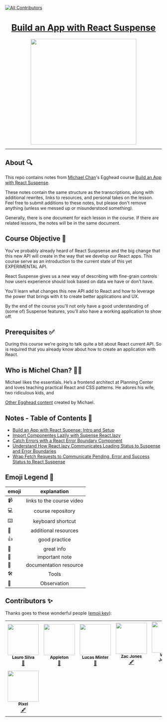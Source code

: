 
<!-- ALL-CONTRIBUTORS-BADGE:START - Do not remove or modify this section -->
[![All Contributors](https://img.shields.io/badge/all_contributors-7-orange.svg?style=flat-square)](#contributors-)
<!-- ALL-CONTRIBUTORS-BADGE:END -->

<h1 align="center"><a href="https://egghead.io/courses/build-an-app-with-the-aws-cloud-development-kit?af=4cexzz">Build an App with React Suspense</a></h1>

<p align="center"><img src="https://d2eip9sf3oo6c2.cloudfront.net/series/square_covers/000/000/399/full/React_Suspense_Final.png" width="340"></p>


---

## About 🔍

This repo contains notes from [Michael Chan](https://twitter.com/chantastic)'s Egghead course [Build an App with React Suspense](https://egghead.io/courses/build-an-app-with-react-suspense?af=4cexzz).

These notes contain the same structure as the transcriptions, along with additional rewrites, links to resources, and personal takes on the lesson. Feel free to submit additions to these notes, but please don't remove anything (unless we messed up or misunderstood something).

Generally, there is one document for each lesson in the course. If there are related lessons, the notes will be in the same document.

## Course Objective 💪

You've probably already heard of React Suspsense and the big change that this new API will create in the way that we develop our React apps. This course serve as an introduction to the current state of this yet EXPERIMENTAL API.

React Suspense gives us a new way of describing with fine-grain controls how users experience should look based on data we have or don’t have.

You'll learn what changes this new API add to React and how to leverage the power that brings with it to create better applications and UX.


By the end of the course you'll not only have a good understanding of (some of) Suspense features, you'll also have a working application to show off.


## Prerequisites ✅

During this course we're going to talk quite a bit about React current API. So is required that you already know about how to create an application with React. 


## Who is Michel Chan? 👨‍💻
Michael likes the essentials. He’s a frontend architect at Planning Center and loves teaching practical React and CSS patterns. He adores his wife, two ridiculous kids, and

[Other Egghead content](https://egghead.io/instructors/michael-chan) created by Michael.

## Notes - Table of Contents 📜

- [Build an App with React Supense: Intro and Setup](notes/101.md)
- [Import Componentes Lazily with Supense React.lazy](notes/102.md)
- [Catch Errors with a React Error Boundary Component](notes/103.md)
- [Understand How React.lazy Communicates Loading Status to Suspense and Error Boundaries](notes/104.md)
- [Wrap Fetch  Requests to Communicate Pending, Error and Success Status to React Suspense](notes/105.md)
## Emoji Legend 🧠

| emoji |        explanation        |
| ----- | :-----------------------: |
| 📹    | links to the course video |
| 💻    |     course repository     |
| ⌨️    |     keyboard shortcut     |
| 🤔    |   additional resources    |
| 👍    |       good practice       |
| 🔑		|      great info           |
| 📝    | important note            |
| 📄    |documentation resource     |
| 🛠    |  Tools 										|
| 🔮    | Observation								|

## Contributors ✨

Thanks goes to these wonderful people ([emoji key](https://allcontributors.org/docs/en/emoji-key)):
<!-- ALL-CONTRIBUTORS-LIST:START - Do not remove or modify this section -->
<!-- prettier-ignore-start -->
<!-- markdownlint-disable -->
<table>
  <tr>
    <td align="center"><a href="https://laurosilva.com"><img src="https://avatars2.githubusercontent.com/u/57044804?v=4" width="100px;" alt=""/><br /><sub><b>Lauro Silva</b></sub></a><br /><a href="https://github.com/eggheadio-projects/build-an-app-with-the-AWS-cloud-development-kit-notes/pulls?q=is%3Apr+reviewed-by%3Alaurosilvacom" title="Reviewed Pull Requests">👀</a></td>
    <td align="center"><a href="http://maggieappleton.com"><img src="https://avatars0.githubusercontent.com/u/5599295?v=4" width="100px;" alt=""/><br /><sub><b>Appleton</b></sub></a><br /><a href="#design-MaggieAppleton" title="Design">🎨</a></td>
    <td align="center"><a href="https://github.com/lsminter"><img src="https://avatars1.githubusercontent.com/u/26470581?v=4" width="100px;" alt=""/><br /><sub><b>Lucas Minter</b></sub></a><br /><a href="https://github.com/eggheadio-projects/build-an-app-with-the-AWS-cloud-development-kit-notes/pulls?q=is%3Apr+reviewed-by%3Alsminter" title="Reviewed Pull Requests">👀</a></td>
    <td align="center"><a href="https://zacjones.io"><img src="https://avatars2.githubusercontent.com/u/6188161?v=4" width="100px;" alt=""/><br /><sub><b>Zac Jones</b></sub></a><br /><a href="#content-zacjones93" title="Content">🖋</a></td>
    <td align="center"><a href="https://williamjohnson.dev/"><img src="https://avatars2.githubusercontent.com/u/40403549?v=4" width="100px;" alt=""/><br /><sub><b>William Johnson</b></sub></a><br /><a href="https://github.com/eggheadio-projects/build-an-app-with-the-AWS-cloud-development-kit-notes/pulls?q=is%3Apr+reviewed-by%3Awjohnson85" title="Reviewed Pull Requests">👀</a></td>
    <td align="center"><a href="https://ianjones.us/"><img src="https://avatars2.githubusercontent.com/u/4407263?v=4" width="100px;" alt=""/><br /><sub><b>Ian Jones</b></sub></a><br /><a href="#userTesting-theianjones" title="User Testing">📓</a></td>
  </tr>
  <tr>
    <td align="center"><a href="https://github.com/pixelsortr"><img src="https://avatars0.githubusercontent.com/u/54180211?v=4" width="100px;" alt=""/><br /><sub><b>Pixel</b></sub></a><br /><a href="#content-pixelsortr" title="Content">🖋</a></td>
  </tr>
</table>

<!-- markdownlint-enable -->
<!-- prettier-ignore-end -->
<!-- ALL-CONTRIBUTORS-LIST:END -->

